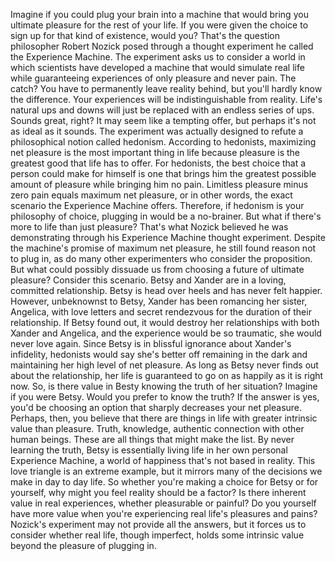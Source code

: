 
Imagine if you could plug 
your brain into a machine
that would bring you ultimate pleasure
for the rest of your life.
If you were given the choice to sign up
for that kind of existence, would you?
That&#39;s the question philosopher 
Robert Nozick posed
through a thought experiment
he called the Experience Machine.
The experiment asks us 
to consider a world
in which scientists have developed 
a machine that would simulate real life
while guaranteeing experiences
of only pleasure and never pain.
The catch?
You have to permanently
leave reality behind,
but you&#39;ll hardly know the difference.
Your experiences will be 
indistinguishable from reality.
Life&#39;s natural ups and downs
will just be replaced 
with an endless series of ups.
Sounds great, right?
It may seem like a tempting offer,
but perhaps it&#39;s not as ideal as it sounds.
The experiment was actually designed
to refute a philosophical notion
called hedonism.
According to hedonists,
maximizing net pleasure 
is the most important thing in life
because pleasure is the greatest good
that life has to offer.
For hedonists, the best choice that
a person could make for himself
is one that brings him the greatest
possible amount of pleasure
while bringing him no pain.
Limitless pleasure minus zero pain
equals maximum net pleasure,
or in other words, the exact scenario
the Experience Machine offers.
Therefore, if hedonism 
is your philosophy of choice,
plugging in would be a no-brainer.
But what if there&#39;s more to life
than just pleasure?
That&#39;s what Nozick believed
he was demonstrating
through his Experience Machine 
thought experiment.
Despite the machine&#39;s promise
of maximum net pleasure,
he still found reason not to plug in,
as do many other experimenters
who consider the proposition.
But what could possibly dissuade us from
choosing a future of ultimate pleasure?
Consider this scenario.
Betsy and Xander are in a loving,
committed relationship.
Betsy is head over heels
and has never felt happier.
However, unbeknownst to Betsy,
Xander has been romancing
her sister, Angelica,
with love letters and secret rendezvous
for the duration of their relationship.
If Betsy found out,
it would destroy her relationships 
with both Xander and Angelica,
and the experience would be so traumatic,
she would never love again.
Since Betsy is in blissful ignorance
about Xander&#39;s infidelity,
hedonists would say she&#39;s better off
remaining in the dark
and maintaining her high level
of net pleasure.
As long as Betsy never finds out
about the relationship,
her life is guaranteed to go on
as happily as it is right now.
So, is there value in Besty knowing
the truth of her situation?
Imagine if you were Betsy.
Would you prefer to know the truth?
If the answer is yes,
you&#39;d be choosing an option
that sharply decreases your net pleasure.
Perhaps, then, you believe
that there are things in life
with greater intrinsic value
than pleasure.
Truth, knowledge, authentic connection
with other human beings.
These are all things 
that might make the list.
By never learning the truth,
Betsy is essentially living life
in her own personal Experience Machine,
a world of happiness 
that&#39;s not based in reality.
This love triangle is an extreme example,
but it mirrors many of the decisions
we make in day to day life.
So whether you&#39;re making a choice
for Betsy or for yourself,
why might you feel reality
should be a factor?
Is there inherent value 
in real experiences,
whether pleasurable or painful?
Do you yourself have more value
when you&#39;re experiencing 
real life&#39;s pleasures and pains?
Nozick&#39;s experiment may not provide
all the answers,
but it forces us to consider whether
real life, though imperfect,
holds some intrinsic value 
beyond the pleasure of plugging in.
